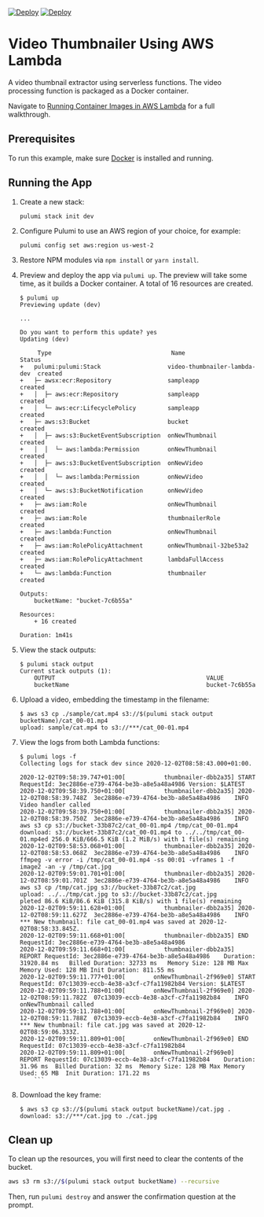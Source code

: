 [![Deploy](../../../.buttons/deploy-with-pulumi-dark.svg)](https://app.pulumi.com/new?template=https://github.com/pulumi/examples/blob/master/aws-ts-lambda-thumbnailer/README.md#gh-light-mode-only)
[![Deploy](../../../.buttons/deploy-with-pulumi-light.svg)](https://app.pulumi.com/new?template=https://github.com/pulumi/examples/blob/master/aws-ts-lambda-thumbnailer/README.md#gh-dark-mode-only)

# Video Thumbnailer Using AWS Lambda

A video thumbnail extractor using serverless functions. The video processing function is packaged as a Docker container.

Navigate to [Running Container Images in AWS Lambda](https://www.pulumi.com/blog/aws-lambda-container-support/) for a full walkthrough.

## Prerequisites

To run this example, make sure [Docker](https://docs.docker.com/engine/installation/) is installed and running.

## Running the App

1.  Create a new stack:

    ```
    pulumi stack init dev
    ```

1.  Configure Pulumi to use an AWS region of your choice, for example:

    ```
    pulumi config set aws:region us-west-2
    ```

1.  Restore NPM modules via `npm install` or `yarn install`.

1.  Preview and deploy the app via `pulumi up`. The preview will take some time, as it builds a Docker container. A total of 16 resources are created.

    ```
    $ pulumi up
    Previewing update (dev)

    ...

    Do you want to perform this update? yes
    Updating (dev)

         Type                                  Name                          Status
    +   pulumi:pulumi:Stack                   video-thumbnailer-lambda-dev  created
    +   ├─ awsx:ecr:Repository                sampleapp                     created
    +   │  ├─ aws:ecr:Repository              sampleapp                     created
    +   │  └─ aws:ecr:LifecyclePolicy         sampleapp                     created
    +   ├─ aws:s3:Bucket                      bucket                        created
    +   │  ├─ aws:s3:BucketEventSubscription  onNewThumbnail                created
    +   │  │  └─ aws:lambda:Permission        onNewThumbnail                created
    +   │  ├─ aws:s3:BucketEventSubscription  onNewVideo                    created
    +   │  │  └─ aws:lambda:Permission        onNewVideo                    created
    +   │  └─ aws:s3:BucketNotification       onNewVideo                    created
    +   ├─ aws:iam:Role                       onNewThumbnail                created
    +   ├─ aws:iam:Role                       thumbnailerRole               created
    +   ├─ aws:lambda:Function                onNewThumbnail                created
    +   ├─ aws:iam:RolePolicyAttachment       onNewThumbnail-32be53a2       created
    +   ├─ aws:iam:RolePolicyAttachment       lambdaFullAccess              created
    +   └─ aws:lambda:Function                thumbnailer                   created

    Outputs:
        bucketName: "bucket-7c6b55a"

    Resources:
        + 16 created

    Duration: 1m41s
    ```

1.  View the stack outputs:

    ```
    $ pulumi stack output
    Current stack outputs (1):
        OUTPUT                                           VALUE
        bucketName                                       bucket-7c6b55a
    ```

1.  Upload a video, embedding the timestamp in the filename:

    ```
    $ aws s3 cp ./sample/cat.mp4 s3://$(pulumi stack output bucketName)/cat_00-01.mp4
    upload: sample/cat.mp4 to s3://***/cat_00-01.mp4
    ```

1.  View the logs from both Lambda functions:

    ```
    $ pulumi logs -f
    Collecting logs for stack dev since 2020-12-02T08:58:43.000+01:00.

    2020-12-02T09:58:39.747+01:00[           thumbnailer-dbb2a35] START RequestId: 3ec2886e-e739-4764-be3b-a8e5a48a4986 Version: $LATEST
    2020-12-02T09:58:39.750+01:00[           thumbnailer-dbb2a35] 2020-12-02T08:58:39.748Z	3ec2886e-e739-4764-be3b-a8e5a48a4986	INFO	Video handler called
    2020-12-02T09:58:39.750+01:00[           thumbnailer-dbb2a35] 2020-12-02T08:58:39.750Z	3ec2886e-e739-4764-be3b-a8e5a48a4986	INFO	aws s3 cp s3://bucket-33b87c2/cat_00-01.mp4 /tmp/cat_00-01.mp4
    download: s3://bucket-33b87c2/cat_00-01.mp4 to ../../tmp/cat_00-01.mp4ed 256.0 KiB/666.5 KiB (1.2 MiB/s) with 1 file(s) remaining
    2020-12-02T09:58:53.068+01:00[           thumbnailer-dbb2a35] 2020-12-02T08:58:53.068Z	3ec2886e-e739-4764-be3b-a8e5a48a4986	INFO	ffmpeg -v error -i /tmp/cat_00-01.mp4 -ss 00:01 -vframes 1 -f image2 -an -y /tmp/cat.jpg
    2020-12-02T09:59:01.701+01:00[           thumbnailer-dbb2a35] 2020-12-02T08:59:01.701Z	3ec2886e-e739-4764-be3b-a8e5a48a4986	INFO	aws s3 cp /tmp/cat.jpg s3://bucket-33b87c2/cat.jpg
    upload: ../../tmp/cat.jpg to s3://bucket-33b87c2/cat.jpg          pleted 86.6 KiB/86.6 KiB (315.8 KiB/s) with 1 file(s) remaining
    2020-12-02T09:59:11.628+01:00[           thumbnailer-dbb2a35] 2020-12-02T08:59:11.627Z	3ec2886e-e739-4764-be3b-a8e5a48a4986	INFO	*** New thumbnail: file cat_00-01.mp4 was saved at 2020-12-02T08:58:33.845Z.
    2020-12-02T09:59:11.668+01:00[           thumbnailer-dbb2a35] END RequestId: 3ec2886e-e739-4764-be3b-a8e5a48a4986
    2020-12-02T09:59:11.668+01:00[           thumbnailer-dbb2a35] REPORT RequestId: 3ec2886e-e739-4764-be3b-a8e5a48a4986	Duration: 31920.84 ms	Billed Duration: 32733 ms	Memory Size: 128 MB	Max Memory Used: 128 MB	Init Duration: 811.55 ms
    2020-12-02T09:59:11.777+01:00[        onNewThumbnail-2f969e0] START RequestId: 07c13039-eccb-4e38-a3cf-c7fa11982b84 Version: $LATEST
    2020-12-02T09:59:11.788+01:00[        onNewThumbnail-2f969e0] 2020-12-02T08:59:11.782Z	07c13039-eccb-4e38-a3cf-c7fa11982b84	INFO	onNewThumbnail called
    2020-12-02T09:59:11.788+01:00[        onNewThumbnail-2f969e0] 2020-12-02T08:59:11.788Z	07c13039-eccb-4e38-a3cf-c7fa11982b84	INFO	*** New thumbnail: file cat.jpg was saved at 2020-12-02T08:59:06.333Z.
    2020-12-02T09:59:11.809+01:00[        onNewThumbnail-2f969e0] END RequestId: 07c13039-eccb-4e38-a3cf-c7fa11982b84
    2020-12-02T09:59:11.809+01:00[        onNewThumbnail-2f969e0] REPORT RequestId: 07c13039-eccb-4e38-a3cf-c7fa11982b84	Duration: 31.96 ms	Billed Duration: 32 ms	Memory Size: 128 MB	Max Memory Used: 65 MB	Init Duration: 171.22 ms
        ```

1.  Download the key frame:

    ```
    $ aws s3 cp s3://$(pulumi stack output bucketName)/cat.jpg .
    download: s3://***/cat.jpg to ./cat.jpg
    ```

## Clean up

To clean up the resources, you will first need to clear the contents of the bucket.

```bash
aws s3 rm s3://$(pulumi stack output bucketName) --recursive
```

Then, run `pulumi destroy` and answer the confirmation question at the prompt.
